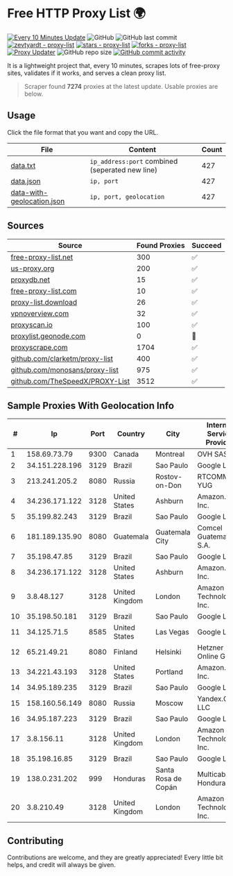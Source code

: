 
# Free HTTP Proxy List 🌍

[![Every 10 Minutes Update](https://github.com/mertguvencli/http-proxy-list/actions/workflows/main.yml/badge.svg?branch=main)](https://github.com/mertguvencli/http-proxy-list/actions/workflows/main.yml)
![GitHub](https://img.shields.io/github/license/mertguvencli/http-proxy-list)
![GitHub last commit](https://img.shields.io/github/last-commit/mertguvencli/http-proxy-list)
[![zevtyardt - proxy-list](https://img.shields.io/static/v1?label=zevtyardt&message=proxy-list&color=blue&logo=github)](https://github.com/zevtyardt/proxy-list "Go to GitHub repo")
[![stars - proxy-list](https://img.shields.io/github/stars/zevtyardt/proxy-list?style=social)](https://github.com/zevtyardt/proxy-list)
[![forks - proxy-list](https://img.shields.io/github/forks/zevtyardt/proxy-list?style=social)](https://github.com/zevtyardt/proxy-list)
[![Proxy Updater](https://github.com/zevtyardt/proxy-list/workflows/Proxy%20Updater/badge.svg)](https://github.com/zevtyardt/proxy-list/actions?query=workflow:"Proxy+Updater")
![GitHub repo size](https://img.shields.io/github/repo-size/zevtyardt/proxy-list)
[![GitHub commit activity](https://img.shields.io/github/commit-activity/m/zevtyardt/proxy-list?logo=commits)](https://github.com/zevtyardt/proxy-list/commits/main)

It is a lightweight project that, every 10 minutes, scrapes lots of free-proxy sites, validates if it works, and serves a clean proxy list.

> Scraper found **7274** proxies at the latest update. Usable proxies are below.

## Usage

Click the file format that you want and copy the URL.

|File|Content|Count|
|----|-------|-----|
|[data.txt](https://raw.githubusercontent.com/mertguvencli/http-proxy-list/main/proxy-list/data.txt)|`ip_address:port` combined (seperated new line)|427|
|[data.json](https://raw.githubusercontent.com/mertguvencli/http-proxy-list/main/proxy-list/data.json)|`ip, port`|427|
|[data-with-geolocation.json](https://raw.githubusercontent.com/mertguvencli/http-proxy-list/main/proxy-list/data-with-geolocation.json)|`ip, port, geolocation`|427|

## Sources

|Source|Found Proxies|Succeed|
|------|-------------|-------|
|[free-proxy-list.net](https://free-proxy-list.net)|300|✅|
|[us-proxy.org](https://www.us-proxy.org)|200|✅|
|[proxydb.net](http://proxydb.net)|15|✅|
|[free-proxy-list.com](https://free-proxy-list.com/?page=&port=&type%5B%5D=http&type%5B%5D=https&up_time=0&search=Search)|10|✅|
|[proxy-list.download](https://www.proxy-list.download/HTTP)|26|✅|
|[vpnoverview.com](https://vpnoverview.com/privacy/anonymous-browsing/free-proxy-servers)|32|✅|
|[proxyscan.io](https://www.proxyscan.io)|100|✅|
|[proxylist.geonode.com](https://proxylist.geonode.com/api/proxy-list?limit=300&page=1&sort_by=lastChecked&sort_type=desc&protocols=http,https)|0|🚫|
|[proxyscrape.com](https://api.proxyscrape.com/v2/?request=displayproxies&protocol=http&timeout=10000&country=all&ssl=all&anonymity=all)|1704|✅|
|[github.com/clarketm/proxy-list](https://raw.githubusercontent.com/clarketm/proxy-list/master/proxy-list-raw.txt)|400|✅|
|[github.com/monosans/proxy-list](https://raw.githubusercontent.com/monosans/proxy-list/main/proxies/http.txt)|975|✅|
|[github.com/TheSpeedX/PROXY-List](https://raw.githubusercontent.com/TheSpeedX/PROXY-List/master/http.txt)|3512|✅|


## Sample Proxies With Geolocation Info

|#|Ip|Port|Country|City|Internet Service Provider|
|-|--|----|-------|----|-------------------------|
|1|158.69.73.79|9300|Canada|Montreal|OVH SAS|
|2|34.151.228.196|3129|Brazil|Sao Paulo|Google LLC|
|3|213.241.205.2|8080|Russia|Rostov-on-Don|RTCOMM-YUG|
|4|34.236.171.122|3128|United States|Ashburn|Amazon.com, Inc.|
|5|35.199.82.243|3129|Brazil|Sao Paulo|Google LLC|
|6|181.189.135.90|8080|Guatemala|Guatemala City|Comcel Guatemala S.A.|
|7|35.198.47.85|3129|Brazil|Sao Paulo|Google LLC|
|8|34.236.171.122|3128|United States|Ashburn|Amazon.com, Inc.|
|9|3.8.48.127|3128|United Kingdom|London|Amazon Technologies Inc.|
|10|35.198.50.181|3129|Brazil|Sao Paulo|Google LLC|
|11|34.125.71.5|8585|United States|Las Vegas|Google LLC|
|12|65.21.49.21|8080|Finland|Helsinki|Hetzner Online GmbH|
|13|34.221.43.193|3128|United States|Portland|Amazon.com, Inc.|
|14|34.95.189.235|3129|Brazil|Sao Paulo|Google LLC|
|15|158.160.56.149|8080|Russia|Moscow|Yandex.Cloud LLC|
|16|34.95.187.223|3129|Brazil|Sao Paulo|Google LLC|
|17|3.8.156.11|3128|United Kingdom|London|Amazon Technologies Inc.|
|18|35.198.16.85|3129|Brazil|Sao Paulo|Google LLC|
|19|138.0.231.202|999|Honduras|Santa Rosa de Copán|Multicable De Honduras|
|20|3.8.210.49|3128|United Kingdom|London|Amazon Technologies Inc.|



## Contributing

Contributions are welcome, and they are greatly appreciated! Every
little bit helps, and credit will always be given.


